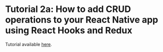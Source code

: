 # Tutorial 2a: How to add CRUD operations to your React Native app using React Hooks and Redux

Tutorial available <a href="https://medium.com/mesan-digital/tutorial-2a-how-to-add-crud-operations-to-your-react-native-app-using-react-hooks-and-redux-5896ebab89ea" target="_blank">here</a>.
